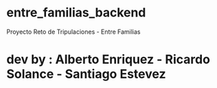 # entre_familias_backend
Proyecto Reto de Tripulaciones - Entre Familias
# dev by : Alberto Enriquez - Ricardo Solance - Santiago Estevez
